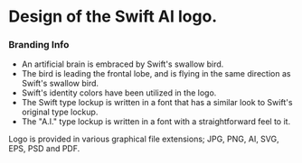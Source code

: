 # Design of the Swift AI logo.

### Branding Info
- An artificial brain is embraced by Swift's swallow bird.
- The bird is leading the frontal lobe, and is flying in the same direction as Swift's swallow bird.
- Swift's identity colors have been utilized in the logo. 
- The Swift type lockup is written in a font that has a similar look to Swift's original type lockup.
- The "A.I." type lockup is written in a font with a straightforward feel to it.

Logo is provided in various graphical file extensions; JPG, PNG, AI, SVG, EPS, PSD and PDF.
